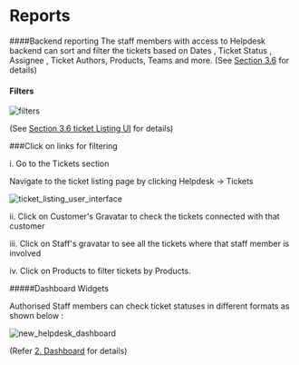 # Reports

####Backend reporting
 The staff members with access to Helpdesk backend can sort and filter the tickets based on Dates , Ticket Status , Assignee , Ticket Authors, Products, Teams and more. (See [Section 3.6](http://docs.rtcamp.com/rtbiz/helpdesk/admin/tickets/ticket_listing_ui.html) for details)

#### Filters

![filters](https://cloud.githubusercontent.com/assets/9676513/6465970/7adbf31e-c1ea-11e4-8dfd-56dd7c311bd7.png)

(See [Section 3.6 ticket Listing UI](http://docs.rtcamp.com/rtbiz/helpdesk/admin/tickets/ticket_listing_ui.html#b-sorting-and-filters) for details)

###Click on links for filtering

i. Go to the Tickets section

Navigate to the ticket listing page by clicking Helpdesk -> Tickets

![ticket_listing_user_interface](https://cloud.githubusercontent.com/assets/8191145/8516800/a5900dcc-23d6-11e5-90c5-6ffbafe1966d.png)

ii. Click on Customer's Gravatar to check the tickets connected with that customer


iii. Click on Staff's gravatar to see all the tickets where that staff member is involved

iv. Click on Products to filter tickets by Products.



#####Dashboard Widgets

Authorised Staff members can check ticket statuses  in different formats as shown below :

![new_helpdesk_dashboard](https://cloud.githubusercontent.com/assets/8191145/7612951/814298a4-f9ab-11e4-89ea-2a9d601e9d9b.png)


(Refer [2. Dashboard](http://docs.rtcamp.com/rtbiz/helpdesk/admin/dashboard.html) for details)
